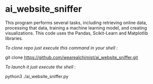 # ai_website_sniffer
This program performs several tasks, including retrieving online data, processing that data, training a machine learning model, and creating visualizations. This code uses the Pandas, Scikit-Learn and Matplotlib libraries.

_To clone repo just execute this command in your shell :_

git clone https://github.com/wearealchimist/ai_website_sniffer.git

_To launch it just execute the shell :_

python3 ./ai_website_sniffer.py

